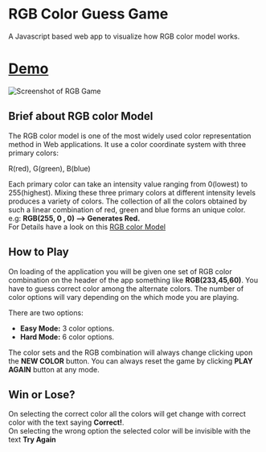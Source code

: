 # RGB Color Guess Game
A Javascript based web app to visualize how RGB color model works.
# [Demo](https://mainak10.github.io/RGB-color-game/color-game.html)
![Screenshot of RGB Game](https://mainak10.github.io/RGB-color-game/media/Screenshot-color-game.png)

## Brief about RGB color Model
The RGB color model is one of the most widely used color representation method in Web applications. It use a color coordinate system with three primary colors:

R(red), G(green), B(blue) 

Each primary color can take an intensity value ranging from 0(lowest) to 255(highest). Mixing these three primary colors at different intensity levels produces a variety of colors. The collection of all the colors obtained by such a linear combination of red, green and blue forms an unique color.
<br/>
e.g: **RGB(255, 0 , 0) --> Generates Red.**
<br/>
For Details have a look on this [RGB color Model](https://en.wikipedia.org/wiki/RGB_color_model)
## How to Play
On loading of the application you will be given one set of RGB color combination on the header of the app something like **RGB(233,45,60)**. You have to guess correct color among the alternate colors. The number of color options will vary depending on the which mode you are playing.

There are two options:

 - **Easy Mode:**   3 color options.
 - **Hard Mode:**  6 color options.

The color sets and the RGB combination will always change clicking upon the **NEW COLOR** button.
You can always reset the game by clicking **PLAY AGAIN** button at any mode.
## Win or Lose?
On selecting the correct color all the colors will get change with correct color with the text saying **Correct!**.
<br/>
On selecting the wrong option the selected color will be invisible with the text **Try Again**
		
